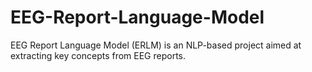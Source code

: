 # EEG-Report-Language-Model
EEG Report Language Model (ERLM) is an NLP-based project aimed at extracting key concepts from EEG reports.
